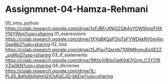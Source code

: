 # Assignmnet-04-Hamza-Rehmani
00_intro_python
https://colab.research.google.com/drive/1oFJBFcXNjG2QA4gYOW5hnoFHXYf4Y9Am?usp=sharing
01_expressions
https://colab.research.google.com/drive/1XYqBKQaFDIoTaFYWDkkRV0m4iqGpe6b2?usp=sharing
02_lists
https://colab.research.google.com/drive/15JPsuTQsrnb710RM8vmuEpSE2Z_pgMuQ?usp=sharing
03_if_statements
https://colab.research.google.com/drive/1MXojVBIwOwKih67rGrm_C3Y219VZw0kN?usp=sharing
04_dicnories
https://colab.research.google.com/drive/1L-PL45_8qfpAb4dnmQ1OsKgCJQ-bkEiw?usp=sharing



